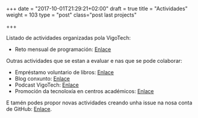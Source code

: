 +++
date = "2017-10-01T21:29:21+02:00"
draft = true
title = "Actividades"
weight = 103
type = "post"
class="post last projects"

+++

Listado de actividades organizadas pola VigoTech:

- Reto mensual de programación: [Enlace](./page/reto/)

Outras actividades que se estan a evaluar e nas que se pode colaborar:

- Empréstamo voluntario de libros: [Enlace](https://github.com/VigoTech/vigotech.github.io/issues/62)
- Blog conxunto: [Enlace](https://github.com/VigoTech/vigotech.github.io/issues/50)
- Podcast VigoTech: [Enlace](https://github.com/VigoTech/vigotech.github.io/issues/63)
- Promoción da tecnoloxía en centros académicos: [Enlace](https://github.com/VigoTech/vigotech.github.io/issues/59)

E tamén podes propor novas actividades creando unha issue na nosa conta de GitHub: [Enlace](https://github.com/VigoTech/vigotech.github.io).
